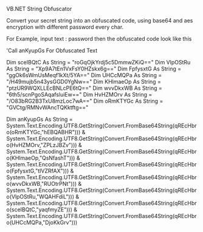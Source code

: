 VB.NET String Obfuscator

Convert your secret string into an obfuscated code, using base64 and aes encryption with different password every char.

For Example, input text : password
then the obfuscated code look like this 

'Call anKyupGs For Obfuscated Text

Dim sceIBQtC As String = "roGqOjkYrdj5c5DmmwZKiQ=="
Dim VlpOStRu As String = "Xp9A7tEn1VxFsY0HZskx6g=="
Dim FpfysxtG As String = "ggOk6sWmUsMeqf1kXt/5YA=="
Dim UHCcMQPa As String = "/H49mujb5n43ysGGD0YgNw=="
Dim KHlmaeOp As String = "ptzUR9WQXLLEcBNLcPE6tQ=="
Dim wvvDkxWB As String = "6th5/scnPgoSAqafsluiEw=="
Dim HvHZMOrv As String = "/O83bRG2B3TxU8mzLoc7wA=="
Dim oRmKTYGc As String = "GVCtg/RMNvWAncTQKktftg=="

Dim anKyupGs As String  = System.Text.Encoding.UTF8.GetString(Convert.FromBase64String(qREcHbro(oRmKTYGc,"hEBQABHR"))) & System.Text.Encoding.UTF8.GetString(Convert.FromBase64String(qREcHbro(HvHZMOrv,"ZPLzJBZv"))) & System.Text.Encoding.UTF8.GetString(Convert.FromBase64String(qREcHbro(KHlmaeOp,"QsNfashT"))) & System.Text.Encoding.UTF8.GetString(Convert.FromBase64String(qREcHbro(FpfysxtG,"tIVZRfAX"))) & System.Text.Encoding.UTF8.GetString(Convert.FromBase64String(qREcHbro(wvvDkxWB,"RUOtrPNt"))) & System.Text.Encoding.UTF8.GetString(Convert.FromBase64String(qREcHbro(VlpOStRu,"WQAHFdiL"))) & System.Text.Encoding.UTF8.GetString(Convert.FromBase64String(qREcHbro(sceIBQtC,"yaqfmyZE"))) & System.Text.Encoding.UTF8.GetString(Convert.FromBase64String(qREcHbro(UHCcMQPa,"DjoKkGrv"))) 
